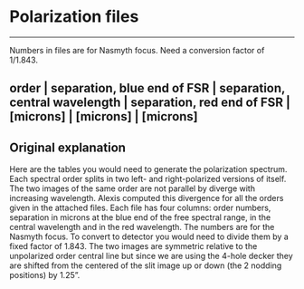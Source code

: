 # Polarization files
------------------

Numbers in files are for Nasmyth focus.
Need a conversion factor of 1/1.843.


order | separation, blue end of FSR | separation, central wavelength | separation, red end of FSR 
      | [microns]                   | [microns]                      | [microns]
-------------------------------------------------------------------------------------


## Original explanation
Here are the tables you would need to generate the polarization spectrum. Each spectral order splits in two left- and right-polarized versions of itself. The two images of the same order are not parallel by diverge with increasing wavelength. Alexis computed this divergence for all the orders given in the attached files. Each file has four columns: order numbers, separation in microns at the blue end of the free spectral range, in the central wavelength and in the red wavelength. The numbers are for the Nasmyth focus. To convert to detector you would need to divide them by a fixed factor of 1.843. The two images are symmetric relative to the unpolarized order central line but since we are using the 4-hole decker they are shifted from the centered of the slit image up or down (the 2 nodding positions) by 1.25”.
